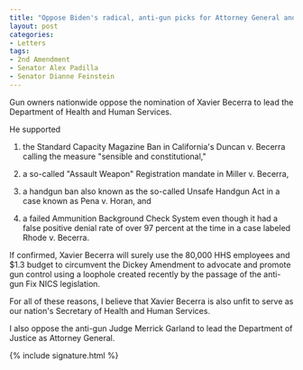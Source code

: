 ```yaml
---
title: "Oppose Biden's radical, anti-gun picks for Attorney General and HHS Director"
layout: post
categories:
- Letters
tags:
- 2nd Amendment
- Senator Alex Padilla
- Senator Dianne Feinstein
---
```


Gun owners nationwide oppose the nomination of Xavier Becerra to lead the Department of Health and Human Services.

He supported

1. the Standard Capacity Magazine Ban in California's Duncan v. Becerra calling the measure "sensible and constitutional,"

2. a so-called "Assault Weapon" Registration mandate in Miller v. Becerra,

3. a handgun ban also known as the so-called Unsafe Handgun Act in a case known as Pena v. Horan, and

4. a failed Ammunition Background Check System even though it had a false positive denial rate of over 97 percent at the time in a case labeled Rhode v. Becerra.

If confirmed, Xavier Becerra will surely use the 80,000 HHS employees and $1.3 budget to circumvent the Dickey Amendment to advocate and promote gun control using a loophole created recently by the passage of the anti-gun Fix NICS legislation.

For all of these reasons, I believe that Xavier Becerra is also unfit to serve as our nation's Secretary of Health and Human Services.

I also oppose the anti-gun Judge Merrick Garland to lead the Department of Justice as Attorney General.

{% include signature.html %}
